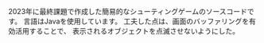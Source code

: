2023年に最終課題で作成した簡易的なシューティングゲームのソースコードです。
言語はJavaを使用しています。
工夫した点は、画面のバッファリングを有効活用することで、
表示されるオブジェクトを点滅させないようにした。
